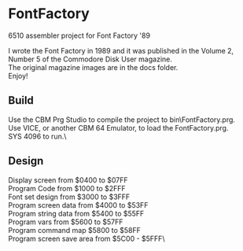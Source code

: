 # FontFactory
6510 assembler project for Font Factory '89

I wrote the Font Factory in 1989 and it was published in the Volume 2, Number 5 of the Commodore Disk User magazine.\
The original magazine images are in the docs folder.\
Enjoy!

## Build
Use the CBM Prg Studio to compile the project to bin\FontFactory.prg.\
Use VICE, or another CBM 64 Emulator, to load the FontFactory.prg.\
SYS 4096 to run.\

## Design
Display screen from $0400 to $07FF\
Program Code from $1000 to $2FFF\
Font set design from $3000 to $3FFF\
Program screen data from $4000 to $53FF\
Program string data from $5400 to $55FF\
Program vars from $5600 to $57FF\
Program command map $5800 to $58FF\
Program screen save area from $5C00 - $5FFF\